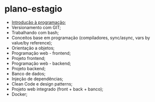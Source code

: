 # plano-estagio

* [Introdução à programação](https://github.com/InnovaConnect/plano-estagio/blob/main/01-introducao-programacao.md);
* Versionamento com GIT;
* Trabalhando com bash;
* Conceitos base em programação (compiladores, sync/async, vars by value/by reference);
* Orientação a objetos;
* Programação web - frontend;
* Projeto frontend;
* Programação web - backend;
* Projeto backend;
* Banco de dados;
* Injeção de dependências;
* Clean Code e design patterns;
* Projeto web integrado (front + back + banco); 
* Docker;
